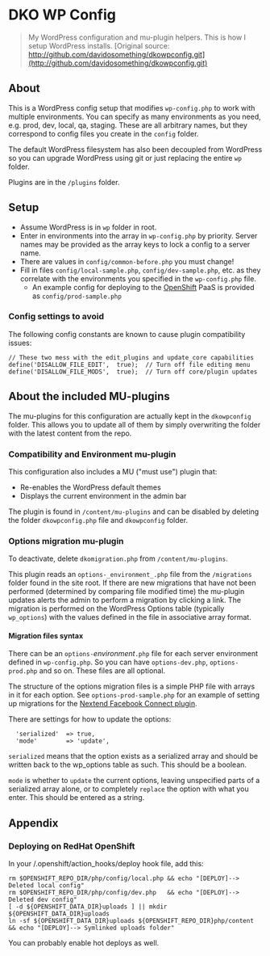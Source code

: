 # DKO WP Config

> My WordPress configuration and mu-plugin helpers. This is how I setup WordPress installs.
  [Original source: http://github.com/davidosomething/dkowpconfig.git](http://github.com/davidosomething/dkowpconfig.git)

## About
This is a WordPress config setup that modifies `wp-config.php` to work with
multiple environments. You can specify as many environments as you need, e.g.
prod, dev, local, qa, staging. These are all arbitrary names, but they
correspond to config files you create in the `config` folder.

The default WordPress filesystem has also been decoupled from WordPress so you
can upgrade WordPress using git or just replacing the entire `wp` folder.

Plugins are in the `/plugins` folder.

## Setup
* Assume WordPress is in `wp` folder in root.
* Enter in environments into the array in `wp-config.php` by priority.
  Server names may be provided as the array keys to lock a config to a
  server name.
* There are values in `config/common-before.php` you must change!
* Fill in files `config/local-sample.php`, `config/dev-sample.php`, etc. as they
  correlate with the environments you specified in the `wp-config.php` file.
    * An example config for deploying to the [OpenShift](http://openshift.redhat.com/)
      PaaS is provided as `config/prod-sample.php`

### Config settings to avoid
The following config constants are known to cause plugin compatibility issues:
```
// These two mess with the edit_plugins and update_core capabilities
define('DISALLOW_FILE_EDIT',  true);  // Turn off file editing menu
define('DISALLOW_FILE_MODS',  true);  // Turn off core/plugin updates
```

## About the included MU-plugins
The mu-plugins for this configuration are actually kept in the `dkowpconfig`
folder. This allows you to update all of them by simply overwriting the folder
with the latest content from the repo.

### Compatibility and Environment mu-plugin
This configuration also includes a MU ("must use") plugin that:

* Re-enables the WordPress default themes
* Displays the current environment in the admin bar

The plugin is found in `/content/mu-plugins` and can be disabled by
deleting the folder `dkowpconfig.php` file and `dkowpconfig`
folder.

### Options migration mu-plugin
To deactivate, delete `dkomigration.php` from `/content/mu-plugins`.

This plugin reads an `options-_environment_.php` file from the `/migrations`
folder found in the site root. If there are new migrations that have not been
performed (determined by comparing file modified time) the mu-plugin updates
alerts the admin to perform a migration by clicking a link. The migration is
performed on the WordPress Options table (typically `wp_options`) with the
values defined in the file in associative array format.

#### Migration files syntax
There can be an `options-`_environment_`.php` file for each server
environment defined in `wp-config.php`. So you can have `options-dev.php`,
`options-prod.php` and so on. These files are all optional.

The structure of the options migration files is a simple PHP file with arrays
in it for each option. See `options-prod-sample.php` for an example of setting
up migrations for the [Nextend Facebook Connect plugin](http://wordpress.org/extend/plugins/nextend-facebook-connect/).

There are settings for how to update the options:
```
  'serialized'  => true,
  'mode'        => 'update',
```

`serialized` means that the option exists as a serialized array and should be
written back to the wp_options table as such. This should be a boolean.

`mode` is whether to `update` the current options, leaving unspecified parts
of a serialized array alone, or to completely `replace` the option with what
you enter. This should be entered as a string.

## Appendix

### Deploying on RedHat OpenShift
In your /.openshift/action_hooks/deploy hook file, add this:
```
rm $OPENSHIFT_REPO_DIR/php/config/local.php && echo "[DEPLOY]--> Deleted local config"
rm $OPENSHIFT_REPO_DIR/php/config/dev.php   && echo "[DEPLOY]--> Deleted dev config"
[ -d ${OPENSHIFT_DATA_DIR}uploads ] || mkdir ${OPENSHIFT_DATA_DIR}uploads
ln -sf ${OPENSHIFT_DATA_DIR}uploads ${OPENSHIFT_REPO_DIR}php/content && echo "[DEPLOY]--> Symlinked uploads folder"
```

You can probably enable hot deploys as well.
